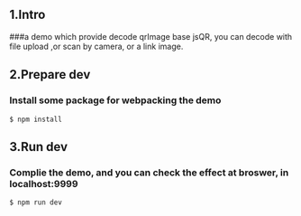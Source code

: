 ## 1.Intro

###a demo which provide decode qrImage base jsQR, you can decode with file upload ,or scan by camera, or a link image.

## 2.Prepare dev

### Install some package for webpacking the demo
    $ npm install

## 3.Run dev

### Complie the demo, and you can check the effect at broswer, in localhost:9999

    $ npm run dev
